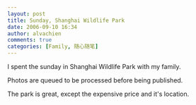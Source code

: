 ```yaml
---
layout: post
title: Sunday, Shanghai Wildlife Park
date: 2006-09-10 16:34
author: alvachien
comments: true
categories: [Family, 随心随笔]
---
```



I spent the sunday in Shanghai Wildlife Park with my family.

Photos are queued to be processed before being published.

The park is great, except the expensive price and it's location.

